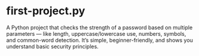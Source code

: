 # first-project.py
A Python project that checks the strength of a password based on multiple parameters — like length, uppercase/lowercase use, numbers, symbols, and common-word detection. It’s simple, beginner-friendly, and shows you understand basic security principles.
